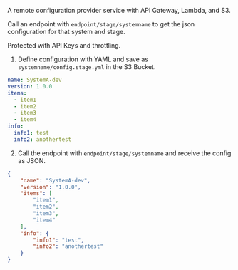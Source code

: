 A remote configuration provider service with API Gateway, Lambda, and S3.

Call an endpoint with `endpoint/stage/systemname` to get the json configuration for that system and stage.

Protected with API Keys and throttling.



1. Define configuration with YAML and save as `systemname/config.stage.yml` in the S3 Bucket.

```yaml
name: SystemA-dev
version: 1.0.0
items:
  - item1
  - item2
  - item3
  - item4
info:
  info1: test
  info2: anothertest
```

2. Call the endpoint with `endpoint/stage/systemname` and receive the config as JSON.

```json
{
    "name": "SystemA-dev",
    "version": "1.0.0",
    "items": [
        "item1",
        "item2",
        "item3",
        "item4"
    ],
    "info": {
        "info1": "test",
        "info2": "anothertest"
    }
}
```



